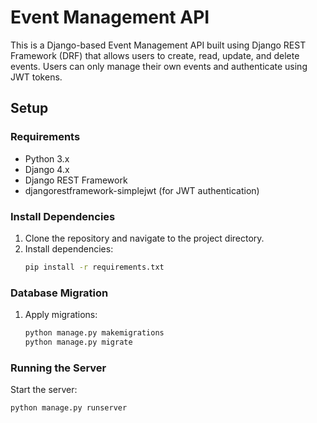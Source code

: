 # Event Management API

This is a Django-based Event Management API built using Django REST Framework (DRF) that allows users to create, read, update, and delete events. Users can only manage their own events and authenticate using JWT tokens.

## Setup

### Requirements

- Python 3.x
- Django 4.x
- Django REST Framework
- djangorestframework-simplejwt (for JWT authentication)

### Install Dependencies

1. Clone the repository and navigate to the project directory.
2. Install dependencies:
    ```bash
    pip install -r requirements.txt
    ```

### Database Migration

1. Apply migrations:
    ```bash
    python manage.py makemigrations
    python manage.py migrate
    ```

### Running the Server

Start the server:
```bash
python manage.py runserver
